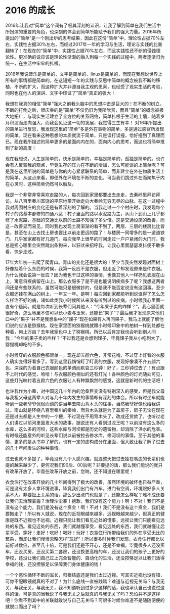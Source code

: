 # 2016 的成长

 2016年让我对“简单”这个词有了极其深刻的认识，让我了解到简单在我们生活中所扮演的重要的角色，也深刻的体会到简单所能赋予我们的强大力量。2016年所提出的“简单”是一个刚出炉的思考结果，因此在这份“简单”中，理论性占据70%左右，实践性占据30%左右，而经过2017年一年的学习与生活，理论与实践的比重翻转了！在现在的“简单”中，实践性占据70%左右，而且实践性还不断的侵蚀理论性。更准确的说应该是理论性渐渐的融入到每一个实践的过程中，两者逐渐归为统一，在生活中牢牢的扎根。

2016年我说音乐是简单的、文字是简单的、linux是简单的，而现在我想说世界上所有的事情都是简单的。在这短短一年的实践与反思中简单的概念被我不断的移植，不断的扩大，而这种扩大并非源自我主观的思索，也经受了现实生活的考验，同时也在他人的演讲、文字中印证了”简单“真正的强大！

我想在我真的相信”简单“强大之前我头脑中的思想冲击是巨大的！在不断的树立，不断的打倒之后，很庆幸的是”简单“不仅仍旧为我所欣赏，而且”简单“的概念被极大地拓广，与现实生活建立了全方位的关系网络，简单扎根于生活的土壤，随着岁月积淀而走向强大，而我会见证这一切的发展，我觉得三生有幸！
对16年所提出的简单进行反思，我发现这里的”简单“多是外在事物的简单，多是通过感官所发现的简单。现在看来这种思想的本质就流于简单，只是误打误撞，恰好撞到了真理而已。现在我所描述的简单更多的是面向内在的，面向内心的思考，而这也将简单推到了新的高度！

现在我想说，人生是简单的，快乐是简单的，幸福是简单的，孤独是简单的。也许会有人反驳我的观点，毕竟生存的压力在不断的增加，怎么可能谈的上简单呢？可是我在这里所说的简单是与你的内心紧紧联系的简单，而非建立在外在物质生活上的简单。从这点来看，即便外在环境在不断的变化，可当我们跳过外在而聚焦于内在心灵时，这种简单仍然可以触及。

我是一个非常非常喜欢走路的人，每次回到家里都要出去走走，去秦岭里拜访拜访。从八百里秦川富饶的平原地带开始走向大秦岭无穷无尽的山脉，在这一过程中我对周围村庄的变化还是有着深刻的了解的。当我走过一个个村庄时，我发现每个村子的路基本都修的四通八达！村子里面的路以水泥路为主，从山下到山上几乎都修了水泥路，基础的交通比以前的土路不知强了多少倍。这是交通设施的改善，而这一改善显而易见。同时我也发现土房渐渐的看不到了，两层、三层的楼房比比皆是，甚至在山上去找土房也要比以前走更远的路了！与楼房一同增多的是一道道铁门，几乎家家都有好几道门。每次我早上很早的时间走过一户户紧闭的大门时，我总是担心哪里会突然跳出条狗来，以狂吠来招呼我，让我心里面瑟瑟发抖便不敢多看，快步走过。

17年大年初一去爬了爬青山。青山的变化还是很大的！至少当我突然发现对面树上好像挂着什么东西的时候，我第一反应不是衣服，但走近了却发现原来是件衣服。为什么我会说第一反应？因为我也干过这样的事情，也像其他人一样扔见衣服在山上，寓意将疾病留在山上。那么衣服多了是不是也能说明疾病多了呢？我想这两者间还是有些联系的，虽然可能只是很微妙的，但是我不能否定说没有这回事。至少衣服还挂在满山的树上，一年又一年。是啊！每次回到家都能听到说谁得了怎么怎么样治不好的病，诸如此类我小时候所从来没有听到过的疾病。小时候我心里面一直有个疑问。就是每次听到长辈们问其他人：”今年果子卖的咋样？“，我心里面就很好奇，怎么地里不仅可以长小麦与玉米，还能长”果子“？最后我才发现原来他们口中的”果子“并不是我想象中的”馃子“现在如果有人再问果子，我马上就能了解他们说的应该是猕猴桃。现在家里面的猕猴桃就跟小时候印象中的柏树一样到处都在种着，何止万亩？去年我家也中上了猕猴桃，所已以后肯定我也会听到别人问我：”今年的果子卖的咋样？“不过我还是会想到馃子，毕竟馃子我从小吃到大了，猕猴桃却吃的不多。

小时候穿的衣服颜色都很单一，现在却五颜六色，非常花哨，不过穿上好看的衣服人确实变得好看多了。写到这里我悄悄盯了盯我的衣服，发现好像凑不齐五颜六色，深深的为着自己衣服颜色的单调而默哀三秒钟！好了，三秒钟过去了！有点跟不上时代的感觉，哈哈！与衣服颜色相似的还有灯光！各种颜色的灯光随处可见，这些灯光映衬着五颜六色的衣服让人有种飘飘然的感觉，这就是新时代的生活吧！

也许我作为小辈，对中国这几十年内的沧桑巨变没有特别深入的感受，但是我父母与我祖父母这两辈人对与几十年内发生的事情却有深刻的体会。所以有时坐车就能听到一些老爷爷侃侃而谈的讲当年去南山背木头的往事，当然我爷好像也给我讲过。南山就是环绕八百里秦川的秦岭，而背木头就是为了盖房子，房子无论在现在还是过去都是人生中的一个梗，不过现在不用背木头了，改成还贷款了。也听过老人们讲过以前河里面发大水的故事，据说还有人看到过龙王呢？以前没有这么多的水库，这么多的河坝，这些水库与河坝都是历史的遗留物，却消除了洪水的危害。有时候还能意外的听见长辈们说以前被拉去修水库，修河坝的事情。至于其他的事情，更多的是从书中了解的，也有一定的虚构成分在里面，但大致让我了解了过去的几十年间发生的种种事情。

过去也就不多提了，毕竟没有几个人感兴趣。就连整天把过去挂在嘴边的长辈们也提的越来越少了，更何况我们90后、00后呢？非要提的话，那么我们能说的就只有改革开放了。毕竟在改革开放之前，您呐，还不知道在哪里呢！

衣食住行在改革开放的几十年间得到了极大的改善，虽然环境的破坏也日益严重，可是没有太多人拿环境说事，毕竟我们出门有汽车，进门有空调，环境跟好多人关系不大。非要扯上关系的话，那么少出点门也就是了，还能怎么样呢？难不成还要让我们去治理雾霾？治理沙尘暴！抱歉，我们没有这个能力！啊！不对！我们不是没有这个能力，我们是没有这个资金！啊！不对！我们不是没有这个资金，我们是要搬走了！所以有人就说，现在的近视眼越来越多，远视眼越来越少，但真正的健康是既不近视也不远视。近视只能让我们看见近处的懂事，远视让我们只能看见远处的东西。看见近处的东西，我们就越懂享受，看见远处的东西，我们就越懂让后辈享受。穿好！走好！吃好！喝好！玩好！衣食住行所带给我们的外在享受无比的繁杂，而却让我们慢慢忽略怎样”玩好“！所以很多时候我们发现，衣食住行都比以前好过数倍，甚至几十倍，可是我们还是不开心，还是不幸福。毕竟很多人还没买车，还没买房，还没买第二套房，还没换更高档的车，还没让我们的孩子上更好的学校，还没让我们自己过上完全智能的、自动化的生活，还没攒够足以让我们活得幸福的钱，还没攒够足以保障我们身体健康的钱！

一个个恶性循环不断的滋长，归根结底还是我们太过近视。可其实近视也没有错，可你不配眼镜就真的不对了！为什么底线一直被践踏？难道与近视无关吗？与我无关，与我无关，与我无关，我不知道听到过多少这样的话，我也承认自己也说过这样的话，可是真的当我说了与我无关之后就真的与我无关了吗？恐怕并不是这样吧！你看不到其中的关联就敢说与自己无关吗？可很多时候你难道不是随随便便的就脱口而出了吗？

